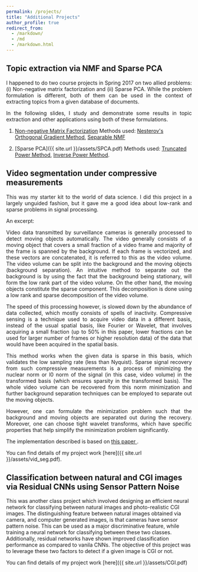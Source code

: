 ```yaml
---
permalink: /projects/
title: "Additional Projects"
author_profile: true
redirect_from: 
  - /markdown/
  - /md
  - /markdown.html
---
```


## Topic extraction via NMF and Sparse PCA

<p style='text-align: justify;'>
I happened to do two course projects in Spring 2017 on two allied problems: (i) Non-negative matrix factorization and (ii) Sparse PCA. While the problem formulation is different, both of them can be used in the context of extracting topics from a given database of documents.</p>

<p style='text-align: justify;'>
In the following slides, I study and demonstrate some results in topic extraction and other applications using both of these formulations. </p>

1. [Non-negative Matrix Factorization](/assets/NMF.pdf)
Methods used: <a target="_blank" href='http://ieeexplore.ieee.org/document/6166359/'>Nesterov's Orthogonal Gradient Method</a>, <a target="_blank" href='https://arxiv.org/pdf/1208.1237.pdf'>Separable NMF</a>

2. [Sparse PCA]({{ site.url }}/assets/SPCA.pdf)
Methods used: <a target="_blank" href='http://www.jmlr.org/papers/volume14/yuan13a/yuan13a.pdf'>Truncated Power Method</a>, <a target="_blank" href='https://arxiv.org/abs/1012.0774'>Inverse Power Method</a>.

## Video segmentation under compressive measurements

<p style='text-align: justify;'>
This was my starter kit to the world of data science. I did this project in a largely unguided fashion, but it gave me a good idea about low-rank and sparse problems in signal processing.</p>

An excerpt:

<p style='text-align: justify;'>
Video data transmitted by surveillance cameras is generally processed to detect
moving objects automatically. The video generally consists of a moving object that covers a small fraction of a video frame and majority of the frame is spanned by the background. If each frame is vectorized, and these vectors are concatenated, it is referred to this as the video volume. The video volume can be split into the background and the moving objects (background separation). An intuitive method to separate out the background is by using the fact that the background being stationary, will form the low rank part of the video volume. On the other hand, the moving objects constitute the sparse component. This decomposition is done using a low rank and sparse decomposition of the video volume.</p>

<p style='text-align: justify;'>
The speed of this processing however, is slowed down by the abundance of data
collected, which mostly consists of spells of inactivity. Compressive sensing is a technique used to acquire video data in a different basis, instead of the usual spatial basis, like Fourier or Wavelet, that involves acquiring a small fraction (up to 50% in this paper, lower fractions can be used for larger number of frames or higher resolution data) of the data that would have been acquired in the spatial basis.</p>

<p style='text-align: justify;'>
This method works when the given data is sparse in this basis, which validates the low sampling rate (less than Nyquist). Sparse signal recovery from such compressive measurements is a process of minimizing the nuclear norm or l0 norm of the signal (in this case, video volume) in the transformed basis (which ensures sparsity in the transformed basis). The whole video volume can be recovered from this norm minimization and further background separation techniques can be employed to separate out the moving objects.</p>

<p style='text-align: justify;'>
However, one can formulate the minimization problem such that the background
and moving objects are separated out during the recovery. Moreover, one can choose tight wavelet transforms, which have specific properties that help simplify the minimization problem significantly. </p>

The implementation described is based on <a target="_blank" href='https://arxiv.org/abs/1302.1942'> this paper </a>. 

You can find details of my project work [here]({{ site.url }}/assets/vid_seg.pdf). 

## Classification between natural and CGI images via Residual CNNs using Sensor Pattern Noise

This was another class project which involved designing an efficient neural network for classifying between natural images and photo-realistic CGI images. The distinguishing feature between natural images obtained via camera, and computer generated images, is that cameras have sensor pattern noise. This can be used as a major discriminative feature, while training a neural network for classifying between these two classes. Additionally, residual networks have shown improved classification performance as compared to vanila CNNs. The objective of this project was to leverage these two factors to detect if a given image is CGI or not. 

You can find details of my project work [here]({{ site.url }}/assets/CGI.pdf)

